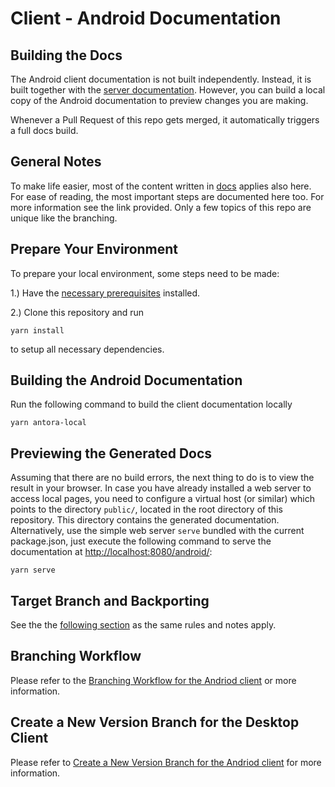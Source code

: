# Client - Android Documentation

## Building the Docs

The Android client documentation is not built independently. Instead, it is built together with the [server documentation](https://github.com/owncloud/docs/). However, you can build a local copy of the Android documentation to preview changes you are making.

Whenever a Pull Request of this repo gets merged, it automatically triggers a full docs build.

## General Notes

To make life easier, most of the content written in [docs](https://github.com/owncloud/docs#readme) applies also here. For ease of reading, the most important steps are documented here too. For more information see the link provided. Only a few topics of this repo are unique like the branching.

## Prepare Your Environment

To prepare your local environment, some steps need to be made:

1.) Have the [necessary prerequisites](https://github.com/owncloud/docs/blob/master/docs/build-the-docs.md#install-the-prerequisites) installed.

2.) Clone this repository and run
```
yarn install
```
to setup all necessary dependencies.

## Building the Android Documentation

Run the following command to build the client documentation locally

```
yarn antora-local
```

## Previewing the Generated Docs

Assuming that there are no build errors, the next thing to do is to view the result in your browser. In case you have already installed a web server to access local pages, you need to configure a virtual host (or similar) which points to the directory `public/`, located in the root directory of this repository. This directory contains the generated documentation. Alternatively, use the simple web server `serve` bundled with the current package.json, just execute the following command to serve the documentation at [http://localhost:8080/android/](http://localhost:8080/android/):

```
yarn serve
```

## Target Branch and Backporting

See the the [following section](https://github.com/owncloud/docs#target-branch-and-backporting) as the same rules and notes apply.

## Branching Workflow

Please refer to the [Branching Workflow for the Andriod client](https://github.com/owncloud/docs-client-andriod/blob/master/docs/the-branching-workflow.md) or more information.

## Create a New Version Branch for the Desktop Client

Please refer to [Create a New Version Branch for the Andriod client](https://github.com/owncloud/docs-client-andriod/blob/master/docs/new-version-branch.md) for more information.
